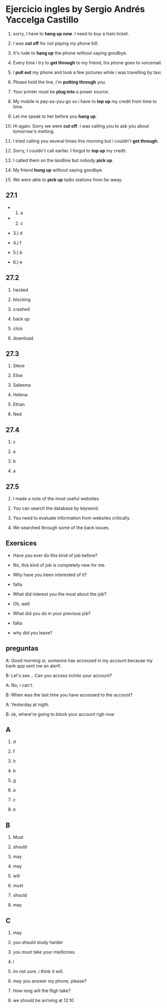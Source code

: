 # Ejercicio ingles by Sergio Andrés Yaccelga Castillo

1. sorry, I have to **hang up now**. I need to buy a train ticket.

2. I was **cut off** for not paying my phone bill.

3. It's rude to **hang up** the phone without saying goodbye.

4. Every time i try to **get through** to my friend, his phone goes to voicemail.

5. I **pull out** my phone and took a few pictures while i was travelling by taxi.

6. Please hold the line, i'm **putting through** you.

7. Your printer must be **plug into** a power source.

8. My mobile is pay-as-you-go so i have to **top up** my credit from time to time.

9. Let me speak to her before you **hang up**.

10. Hi again. Sorry we were **cut off**. I was calling you to ask you about tomorrow's metting.

11. I tried calling you several times this morning but i couldn't **get through**.

12. Sorry, I couldn't call earlier. I forgot to **top up** my credit.

13. I called them on the landline but nobody **pick up**.

14. My friend **hung up** without saying goodbye.

15. We were able to **pick up** tadio stations from far away.

## 27.1

- 1. a

- 2. c

- 3.) d

- 4.) f

- 5.) b

- 6.) e

## 27.2

1. hacked

2. blocking

3. crashed

4. back up

5. click

6. download

## 27.3

1. Steve

2. Elise

3. Saleema

4. Helena

5. Ethan

6. Ned

## 27.4

1. c

2. a

3. b

4. a

## 27.5

1. I made a note of the most useful websites.

2. You can search the database by keyword.

3. You need to evaluate information from websites critically.

4. We searched through some of the back issues.

<!--## Speaking

A. Do you use variables in your css?

B. yes, of course, it helps me to get/have order in my code!.

A. And do you know what is CSS?

B. it means Cascading Style Sheets.

A.-->

## Exersices

- Have you ever do this kind of job before?

- No, this kind of job is completely new for me.

- Why have you been interested of it?

- falta

- What did interest you the most about the job?

- Oh, well

- What did you do in your previous job?

- falta

- why did you leave?

## preguntas

A: Good morning sr, someone has accessed in my account because my bank app sent me an alert!.

B: Let's see... Can you access in/into your account?

A: No, i can't.

B: When was the last time you have accessed to the account?

A: Yesterday at nigth.

B: ok, where're going to block your account righ now

<!---->

## A

1. d

2. f

3. h

4. b

5. g

6. a

7. c

8. e

## B

1. Must

2. should

3. may

4. may

5. will

6. must

7. should

8. may

## C

1. may

2. you should study harder

3. you must take your medicines.

4. i

5. im not sure, i think it will.

6. may you answer my phone, please?

7. How long will the fligh take?

8. we should be arriving at 12:10

